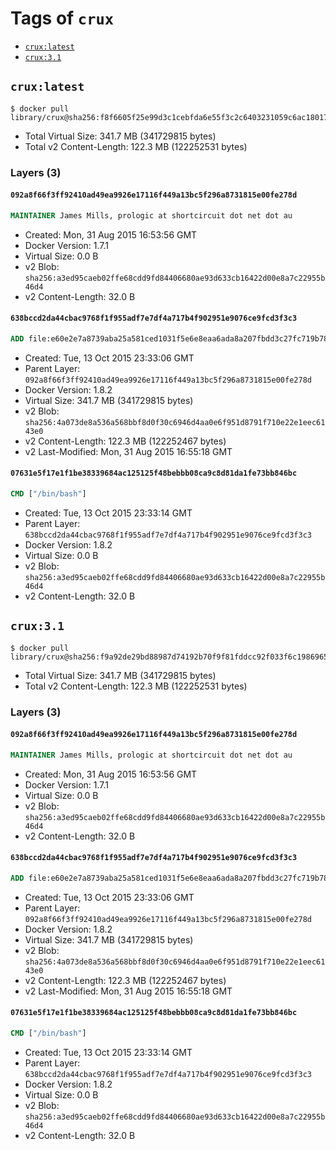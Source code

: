 <!-- THIS FILE IS GENERATED VIA '.template-helpers/generate-tag-details.pl' -->

# Tags of `crux`

-	[`crux:latest`](#cruxlatest)
-	[`crux:3.1`](#crux31)

## `crux:latest`

```console
$ docker pull library/crux@sha256:f8f6605f25e99d3c1cebfda6e55f3c2c6403231059c6ac180172be7cd07b256e
```

-	Total Virtual Size: 341.7 MB (341729815 bytes)
-	Total v2 Content-Length: 122.3 MB (122252531 bytes)

### Layers (3)

#### `092a8f66f3ff92410ad49ea9926e17116f449a13bc5f296a8731815e00fe278d`

```dockerfile
MAINTAINER James Mills, prologic at shortcircuit dot net dot au
```

-	Created: Mon, 31 Aug 2015 16:53:56 GMT
-	Docker Version: 1.7.1
-	Virtual Size: 0.0 B
-	v2 Blob: `sha256:a3ed95caeb02ffe68cdd9fd84406680ae93d633cb16422d00e8a7c22955b46d4`
-	v2 Content-Length: 32.0 B

#### `638bccd2da44cbac9768f1f955adf7e7df4a717b4f902951e9076ce9fcd3f3c3`

```dockerfile
ADD file:e60e2e7a8739aba25a581ced1031f5e6e8eaa6ada8a207fbdd3c27fc719b7840 in /
```

-	Created: Tue, 13 Oct 2015 23:33:06 GMT
-	Parent Layer: `092a8f66f3ff92410ad49ea9926e17116f449a13bc5f296a8731815e00fe278d`
-	Docker Version: 1.8.2
-	Virtual Size: 341.7 MB (341729815 bytes)
-	v2 Blob: `sha256:4a073de8a536a568bbf8d0f30c6946d4aa0e6f951d8791f710e22e1eec6143e0`
-	v2 Content-Length: 122.3 MB (122252467 bytes)
-	v2 Last-Modified: Mon, 31 Aug 2015 16:55:18 GMT

#### `07631e5f17e1f1be38339684ac125125f48bebbb08ca9c8d81da1fe73bb846bc`

```dockerfile
CMD ["/bin/bash"]
```

-	Created: Tue, 13 Oct 2015 23:33:14 GMT
-	Parent Layer: `638bccd2da44cbac9768f1f955adf7e7df4a717b4f902951e9076ce9fcd3f3c3`
-	Docker Version: 1.8.2
-	Virtual Size: 0.0 B
-	v2 Blob: `sha256:a3ed95caeb02ffe68cdd9fd84406680ae93d633cb16422d00e8a7c22955b46d4`
-	v2 Content-Length: 32.0 B

## `crux:3.1`

```console
$ docker pull library/crux@sha256:f9a92de29bd88987d74192b70f9f81fddcc92f033f6c19869655858fe8a9693a
```

-	Total Virtual Size: 341.7 MB (341729815 bytes)
-	Total v2 Content-Length: 122.3 MB (122252531 bytes)

### Layers (3)

#### `092a8f66f3ff92410ad49ea9926e17116f449a13bc5f296a8731815e00fe278d`

```dockerfile
MAINTAINER James Mills, prologic at shortcircuit dot net dot au
```

-	Created: Mon, 31 Aug 2015 16:53:56 GMT
-	Docker Version: 1.7.1
-	Virtual Size: 0.0 B
-	v2 Blob: `sha256:a3ed95caeb02ffe68cdd9fd84406680ae93d633cb16422d00e8a7c22955b46d4`
-	v2 Content-Length: 32.0 B

#### `638bccd2da44cbac9768f1f955adf7e7df4a717b4f902951e9076ce9fcd3f3c3`

```dockerfile
ADD file:e60e2e7a8739aba25a581ced1031f5e6e8eaa6ada8a207fbdd3c27fc719b7840 in /
```

-	Created: Tue, 13 Oct 2015 23:33:06 GMT
-	Parent Layer: `092a8f66f3ff92410ad49ea9926e17116f449a13bc5f296a8731815e00fe278d`
-	Docker Version: 1.8.2
-	Virtual Size: 341.7 MB (341729815 bytes)
-	v2 Blob: `sha256:4a073de8a536a568bbf8d0f30c6946d4aa0e6f951d8791f710e22e1eec6143e0`
-	v2 Content-Length: 122.3 MB (122252467 bytes)
-	v2 Last-Modified: Mon, 31 Aug 2015 16:55:18 GMT

#### `07631e5f17e1f1be38339684ac125125f48bebbb08ca9c8d81da1fe73bb846bc`

```dockerfile
CMD ["/bin/bash"]
```

-	Created: Tue, 13 Oct 2015 23:33:14 GMT
-	Parent Layer: `638bccd2da44cbac9768f1f955adf7e7df4a717b4f902951e9076ce9fcd3f3c3`
-	Docker Version: 1.8.2
-	Virtual Size: 0.0 B
-	v2 Blob: `sha256:a3ed95caeb02ffe68cdd9fd84406680ae93d633cb16422d00e8a7c22955b46d4`
-	v2 Content-Length: 32.0 B
